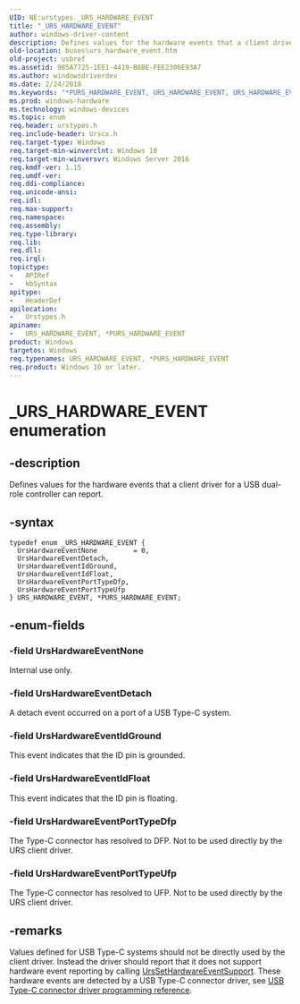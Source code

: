```yaml
---
UID: NE:urstypes._URS_HARDWARE_EVENT
title: "_URS_HARDWARE_EVENT"
author: windows-driver-content
description: Defines values for the hardware events that a client driver for a USB dual-role controller can report.
old-location: buses\urs_hardware_event.htm
old-project: usbref
ms.assetid: 985A7725-1EE1-4419-B8BE-FEE2306E93A7
ms.author: windowsdriverdev
ms.date: 2/24/2018
ms.keywords: "*PURS_HARDWARE_EVENT, URS_HARDWARE_EVENT, URS_HARDWARE_EVENT enumeration [Buses], URS_HARDWARE_EVENT, *PURS_HARDWARE_EVENT, URS_HARDWARE_EVENT, *PURS_HARDWARE_EVENT enumeration [Buses], UrsHardwareEventDetach, UrsHardwareEventIdFloat, UrsHardwareEventIdGround, UrsHardwareEventNone, UrsHardwareEventPortTypeDfp, UrsHardwareEventPortTypeUfp, _URS_HARDWARE_EVENT, buses.urs_hardware_event, urstypes/URS_HARDWARE_EVENT, urstypes/UrsHardwareEventDetach, urstypes/UrsHardwareEventIdFloat, urstypes/UrsHardwareEventIdGround, urstypes/UrsHardwareEventNone, urstypes/UrsHardwareEventPortTypeDfp, urstypes/UrsHardwareEventPortTypeUfp"
ms.prod: windows-hardware
ms.technology: windows-devices
ms.topic: enum
req.header: urstypes.h
req.include-header: Urscx.h
req.target-type: Windows
req.target-min-winverclnt: Windows 10
req.target-min-winversvr: Windows Server 2016
req.kmdf-ver: 1.15
req.umdf-ver: 
req.ddi-compliance: 
req.unicode-ansi: 
req.idl: 
req.max-support: 
req.namespace: 
req.assembly: 
req.type-library: 
req.lib: 
req.dll: 
req.irql: 
topictype:
-	APIRef
-	kbSyntax
apitype:
-	HeaderDef
apilocation:
-	Urstypes.h
apiname:
-	URS_HARDWARE_EVENT, *PURS_HARDWARE_EVENT
product: Windows
targetos: Windows
req.typenames: URS_HARDWARE_EVENT, *PURS_HARDWARE_EVENT
req.product: Windows 10 or later.
---
```


# _URS_HARDWARE_EVENT enumeration


## -description


Defines values for the hardware events that a client driver for a USB dual-role controller can report.


## -syntax


````
typedef enum _URS_HARDWARE_EVENT { 
  UrsHardwareEventNone         = 0,
  UrsHardwareEventDetach,
  UrsHardwareEventIdGround,
  UrsHardwareEventIdFloat,
  UrsHardwareEventPortTypeDfp,
  UrsHardwareEventPortTypeUfp
} URS_HARDWARE_EVENT, *PURS_HARDWARE_EVENT;
````


## -enum-fields




### -field UrsHardwareEventNone

Internal use only. 


### -field UrsHardwareEventDetach

A detach event occurred on a port of a USB Type-C system. 


### -field UrsHardwareEventIdGround

This event indicates that the ID pin is grounded.


### -field UrsHardwareEventIdFloat

This event indicates that the ID pin is floating.


### -field UrsHardwareEventPortTypeDfp

The Type-C connector has resolved to DFP. Not to be used directly by the URS client driver.


### -field UrsHardwareEventPortTypeUfp

The Type-C connector has resolved to UFP. Not to be used directly by the URS client driver.


## -remarks



Values defined for USB Type-C systems should not be directly used by the client driver. Instead the driver should report that it does not support hardware event reporting by calling <a href="..\ursdevice\nf-ursdevice-urssethardwareeventsupport.md">UrsSetHardwareEventSupport</a>. These hardware events are detected by a USB Type-C connector driver, see <a href="https://msdn.microsoft.com/library/windows/hardware/mt188011">USB Type-C connector driver programming reference</a>. 



